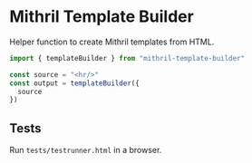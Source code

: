 # Mithril Template Builder

Helper function to create Mithril templates from HTML.

~~~javascript
import { templateBuilder } from "mithril-template-builder"

const source = "<hr/>"
const output = templateBuilder({
  source
})
~~~


## Tests

Run `tests/testrunner.html` in a browser.
